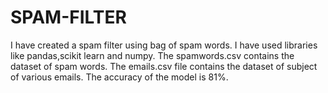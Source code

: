 # SPAM-FILTER
I have created a spam filter using bag of spam words.
I have used libraries like pandas,scikit learn and numpy.
The spamwords.csv contains the dataset of spam words.
The emails.csv file contains the dataset of subject of various emails.
The accuracy of the model is 81%.
